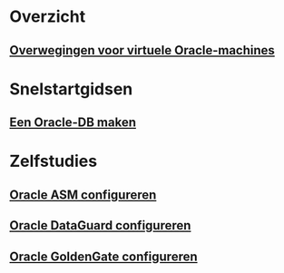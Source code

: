 # Overzicht
## [Overwegingen voor virtuele Oracle-machines](oracle-considerations.md)
# Snelstartgidsen
## [Een Oracle-DB maken](oracle-database-quick-create.md)
# Zelfstudies
## [Oracle ASM configureren](configure-oracle-asm.md)
## [Oracle DataGuard configureren](configuring-oracle-dataguard.md)
## [Oracle GoldenGate configureren](configure-oracle-golden-gate.md)
